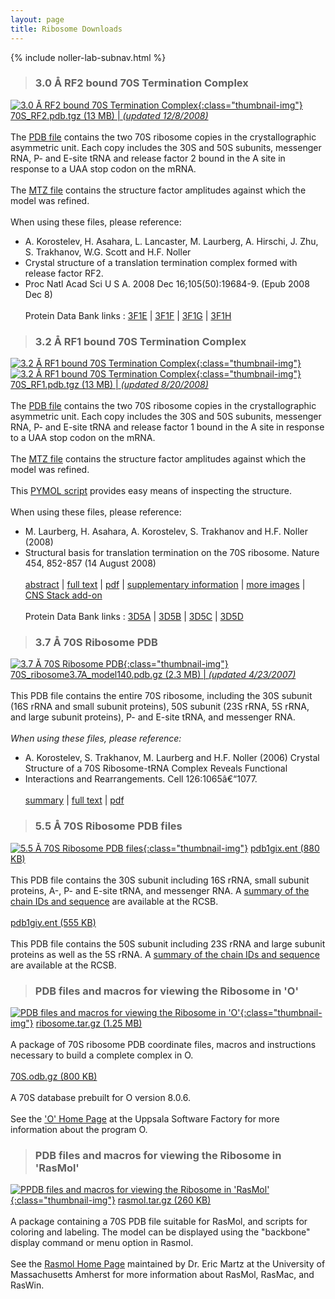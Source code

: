 ```yaml
---
layout: page
title: Ribosome Downloads
---
```


{% include noller-lab-subnav.html %} 


> ### 3.0 Å RF2 bound 70S Termination Complex
[![3.0 Å RF2 bound 70S Termination Complex](http://rna.ucsc.edu/rnacenter/rf2paper/rf2logo1.png){:class="thumbnail-img"}](http://rna.ucsc.edu/rnacenter/pdb/70S_RF2.pdb.tgz) [70S_RF2.pdb.tgz (13 MB) | *(updated 12/8/2008)*](http://rna.ucsc.edu/rnacenter/pdb/70S_RF2.pdb.tgz)<br/><br/>
The [PDB file](http://rna.ucsc.edu/rnacenter/pdb/70S_RF2.pdb.tgz) contains the two 70S ribosome copies in the crystallographic asymmetric unit. Each copy includes the 30S and 50S subunits, messenger RNA, P- and E-site tRNA and release factor 2 bound in the A site in response to a UAA stop codon on the mRNA.<br/><br/>
The [MTZ file](http://rna.ucsc.edu/rnacenter/rf2paper/70S_RF2.mtz.tgz) contains the structure factor amplitudes against which the model was refined.<br/><br/>When using these files, please reference:
- A. Korostelev, H. Asahara, L. Lancaster, M. Laurberg, A. Hirschi, J. Zhu, S. Trakhanov, W.G. Scott and H.F. Noller
- Crystal structure of a translation termination complex formed with release factor RF2.
- Proc Natl Acad Sci U S A. 2008 Dec 16;105(50):19684-9. 
(Epub 2008 Dec 8)<br/><br/>
Protein Data Bank links : [3F1E](http://www.rcsb.org/pdb/search/structidSearch.do?structureId=3F1E) | [3F1F](http://www.rcsb.org/pdb/search/structidSearch.do?structureId=3F1F) | [3F1G](http://www.rcsb.org/pdb/search/structidSearch.do?structureId=3F1G) | [3F1H](http://www.rcsb.org/pdb/search/structidSearch.do?structureId=3F1H) 


> ### 3.2 Å RF1 bound 70S Termination Complex
[![3.2 Å RF1 bound 70S Termination Complex](http://rna.ucsc.edu/rnacenter/rf2paper/rf2logo1.png){:class="thumbnail-img"}](http://rna.ucsc.edu/rnacenter/pdb/70S_RF1.pdb.tgz) [![3.2 Å RF1 bound 70S Termination Complex](http://rna.ucsc.edu/rnacenter/rf1paper/rf1pymolsnap.png){:class="thumbnail-img"}](http://rna.ucsc.edu/rnacenter/pdb/70S_RF1.pdb.tgz) [70S_RF1.pdb.tgz (13 MB) | *(updated 8/20/2008)*](http://rna.ucsc.edu/rnacenter/pdb/70S_RF1.pdb.tgz)<br/><br/>
The [PDB file](http://rna.ucsc.edu/rnacenter/pdb/70S_RF1.pdb.tgz) contains the two 70S ribosome copies in the crystallographic asymmetric unit. Each copy includes the 30S and 50S subunits, messenger RNA, P- and E-site tRNA and release factor 1 bound in the A site in response to a UAA stop codon on the mRNA.<br/><br/>
The [MTZ file](http://rna.ucsc.edu/rnacenter/rf2paper/70S_RF2.mtz.tgz) contains the structure factor amplitudes against which the model was refined.<br/><br/>This [PYMOL script](http://rna.ucsc.edu/rnacenter/pdb/70S_RF1.pdb.tgz) provides easy means of inspecting the structure.<br/><br/>When using these files, please reference:
- M. Laurberg, H. Asahara, A. Korostelev, S. Trakhanov and H.F. Noller (2008) 
- Structural basis for translation termination on the 70S ribosome. 
Nature 454, 852-857 (14 August 2008)<br/><br/>
[abstract](http://www.nature.com/nature/journal/v454/n7206/abs/nature07115.html) | [full text](http://www.nature.com/nature/journal/v454/n7206/full/nature07115.html) | [pdf](http://www.nature.com/nature/journal/v454/n7206/pdf/nature07115.pdf) | [supplementary information](http://www.nature.com/nature/journal/v454/n7206/extref/nature07115-s1.pdf) | [more images](http://rna.ucsc.edu/rnacenter/rf1paper/) | [CNS Stack add-on](http://rna.ucsc.edu/pub/stack.tar)<br/><br/>Protein Data Bank links : [3D5A](http://www.rcsb.org/pdb/search/structidSearch.do?structureId=3D5A) | [3D5B](http://www.rcsb.org/pdb/search/structidSearch.do?structureId=3D5B) | [3D5C](http://www.rcsb.org/pdb/search/structidSearch.do?structureId=3D5C) | [3D5D](http://www.rcsb.org/pdb/search/structidSearch.do?structureId=3D5D) 

> ### 3.7 Å 70S Ribosome PDB
[![3.7 Å 70S Ribosome PDB](http://rna.ucsc.edu/rnacenter/images/70S_ribosome3.7A_sm2.png){:class="thumbnail-img"}](http://rna.ucsc.edu/rnacenter/pdb/70S_ribosome3.7A_model140.pdb.gz) [70S_ribosome3.7A_model140.pdb.gz (2.3 MB) | *(updated 4/23/2007)*](http://rna.ucsc.edu/rnacenter/pdb/70S_ribosome3.7A_model140.pdb.gz)<br/><br/>
This PDB file contains the entire 70S ribosome, including the 30S subunit (16S rRNA and small subunit proteins), 50S subunit (23S rRNA, 5S rRNA, and large subunit proteins), P- and E-site tRNA, and messenger RNA.<br/><br/>*When using these files, please reference:*
- A. Korostelev, S. Trakhanov, M. Laurberg and H.F. Noller (2006) Crystal Structure of a 70S Ribosome-tRNA Complex Reveals Functional 
- Interactions and Rearrangements. Cell 126:1065â€“1077.<br/><br/>
[summary](http://www.cell.com/content/article/abstract?uid=PIIS0092867406011469) | [full text](http://www.cell.com/content/article/fulltext?uid=PIIS0092867406011469) | [pdf](http://download.cell.com/pdfs/0092-8674/PIIS0092867406011469.pdf) 

> ### 5.5 Å 70S Ribosome PDB files
[![5.5 Å 70S Ribosome PDB files](http://rna.ucsc.edu/rnacenter/images/pdblogo.gif){:class="thumbnail-img"}](http://rna.ucsc.edu/rnacenter/pdb/pdb1gix.ent) [pdb1gix.ent (880 KB)](http://rna.ucsc.edu/rnacenter/pdb/pdb1gix.ent)<br/><br/>
This PDB file contains the 30S subunit including 16S rRNA, small subunit proteins, A-, P- and E-site tRNA, and messenger RNA. A [summary of the chain IDs and sequence](http://www.rcsb.org/pdb/cgi/explore.cgi?pdbId=1GIX) are available at the RCSB. <br/><br/>[pdb1giy.ent (555 KB)](http://rna.ucsc.edu/rnacenter/pdb/pdb1giy.ent)<br/><br/>This PDB file contains the 50S subunit including 23S rRNA and large subunit proteins as well as the 5S rRNA. A [summary of the chain IDs and sequence](http://www.rcsb.org/pdb/cgi/explore.cgi?pdbId=1GIY) are available at the RCSB. 

> ### PDB files and macros for viewing the Ribosome in 'O'
[![PDB files and macros for viewing the Ribosome in 'O'](http://rna.ucsc.edu/rnacenter/images/ono.jpg){:class="thumbnail-img"}](http://rna.ucsc.edu/rnacenter/misc/ribosome.tar.gz) [ribosome.tar.gz (1.25 MB)](http://rna.ucsc.edu/rnacenter/misc/ribosome.tar.gz)<br/><br/>
A package of 70S ribosome PDB coordinate files, macros and instructions necessary to build a complete complex in O.<br/><br/>[70S.odb.gz (800 KB)](http://rna.ucsc.edu/rnacenter/misc/70s.odb.gz)<br/><br/>A 70S database prebuilt for O version 8.0.6. <br/><br/>See the ['O' Home Page](http://alpha2.bmc.uu.se/~gerard/manuals/) at the Uppsala Software Factory for more information about the program O. 


> ### PDB files and macros for viewing the Ribosome in 'RasMol'
[![PPDB files and macros for viewing the Ribosome in 'RasMol'](http://rna.ucsc.edu/rnacenter/images/rasmol.jpg){:class="thumbnail-img"}](http://rna.ucsc.edu/rnacenter/misc/rasmol.tar.gz) [rasmol.tar.gz (260 KB) ](http://rna.ucsc.edu/rnacenter/misc/rasmol.tar.gz)<br/><br/>
A package containing a 70S PDB file suitable for RasMol, and scripts for coloring and labeling. The model can be displayed using the "backbone" display command or menu option in Rasmol. <br/><br/>See the [Rasmol Home Page](http://www.umass.edu/microbio/rasmol/index2.htm) maintained by Dr. Eric Martz at the University of Massachusetts Amherst for more information about RasMol, RasMac, and RasWin. 